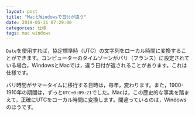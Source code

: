 ```yaml
---
layout: post
title: "MacとWindowsで日付が違う"
date: 2019-05-31 07:29:00
categories: 仕様
tags: mac windows
---
```


``Date``を使用すれば，協定標準時（UTC）の文字列をローカル時間に変換することができます。コンピューターのタイムゾーンがパリ（フランス）に設定されている場合，WindowsとMacでは，違う日付が返されることがあります。これは仕様です。

パリ時間がサマータイムに移行する日時は，毎年，変わります。また，1900-1910年の期間は，ずっと``UTC+0:09:21``でした。Macは，この歴史的な事実を踏まえて，正確にUTCをローカル時間に変換します。間違っているのは，Windowsのほうです。
